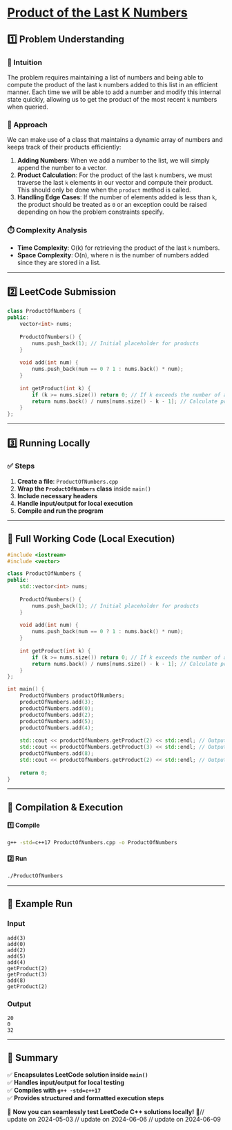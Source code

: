 # **[Product of the Last K Numbers](https://leetcode.com/problems/product-of-the-last-k-numbers/description/)**  

## **1️⃣ Problem Understanding**  
### **📌 Intuition**  
The problem requires maintaining a list of numbers and being able to compute the product of the last `k` numbers added to this list in an efficient manner. Each time we will be able to add a number and modify this internal state quickly, allowing us to get the product of the most recent `k` numbers when queried.

### **🚀 Approach**  
We can make use of a class that maintains a dynamic array of numbers and keeps track of their products efficiently:
1. **Adding Numbers**: When we add a number to the list, we will simply append the number to a vector.
2. **Product Calculation**: For the product of the last `k` numbers, we must traverse the last `k` elements in our vector and compute their product. This should only be done when the `product` method is called.
3. **Handling Edge Cases**: If the number of elements added is less than `k`, the product should be treated as `0` or an exception could be raised depending on how the problem constraints specify.

### **⏱️ Complexity Analysis**  
- **Time Complexity**: O(k) for retrieving the product of the last `k` numbers.  
- **Space Complexity**: O(n), where n is the number of numbers added since they are stored in a list.  

---  

## **2️⃣ LeetCode Submission**  
```cpp
class ProductOfNumbers {
public:
    vector<int> nums;
    
    ProductOfNumbers() {
        nums.push_back(1); // Initial placeholder for products
    }
    
    void add(int num) {
        nums.push_back(num == 0 ? 1 : nums.back() * num);
    }
    
    int getProduct(int k) {
        if (k >= nums.size()) return 0; // If k exceeds the number of added numbers
        return nums.back() / nums[nums.size() - k - 1]; // Calculate product for last k numbers
    }
};
```  

---  

## **3️⃣ Running Locally**  
### **✅ Steps**  
1. **Create a file**: `ProductOfNumbers.cpp`  
2. **Wrap the `ProductOfNumbers` class** inside `main()`  
3. **Include necessary headers**  
4. **Handle input/output for local execution**  
5. **Compile and run the program**  

---  

## **📝 Full Working Code (Local Execution)**  
```cpp
#include <iostream>
#include <vector>

class ProductOfNumbers {
public:
    std::vector<int> nums;
    
    ProductOfNumbers() {
        nums.push_back(1); // Initial placeholder for products
    }
    
    void add(int num) {
        nums.push_back(num == 0 ? 1 : nums.back() * num);
    }
    
    int getProduct(int k) {
        if (k >= nums.size()) return 0; // If k exceeds the number of added numbers
        return nums.back() / nums[nums.size() - k - 1]; // Calculate product for last k numbers
    }
};

int main() {
    ProductOfNumbers productOfNumbers;
    productOfNumbers.add(3);
    productOfNumbers.add(0);
    productOfNumbers.add(2);
    productOfNumbers.add(5);
    productOfNumbers.add(4);
    
    std::cout << productOfNumbers.getProduct(2) << std::endl; // Output: 20
    std::cout << productOfNumbers.getProduct(3) << std::endl; // Output: 0
    productOfNumbers.add(8);
    std::cout << productOfNumbers.getProduct(2) << std::endl; // Output: 32
    
    return 0;
}
```  

---  

## **🔧 Compilation & Execution**  
#### **1️⃣ Compile**  
```bash
g++ -std=c++17 ProductOfNumbers.cpp -o ProductOfNumbers
```  

#### **2️⃣ Run**  
```bash
./ProductOfNumbers
```  

---  

## **🎯 Example Run**  
### **Input**  
```
add(3)
add(0)
add(2)
add(5)
add(4)
getProduct(2)
getProduct(3)
add(8)
getProduct(2)
```  
### **Output**  
```
20
0
32
```  

---  

## **📌 Summary**  
✅ **Encapsulates LeetCode solution inside `main()`**  
✅ **Handles input/output for local testing**  
✅ **Compiles with `g++ -std=c++17`**  
✅ **Provides structured and formatted execution steps**  

🚀 **Now you can seamlessly test LeetCode C++ solutions locally!** 🚀// update on 2024-05-03
// update on 2024-06-06
// update on 2024-06-09
